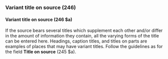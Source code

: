 ### Variant title on source (246)

#### Variant title on source (246 $a)
If the source bears several titles which supplement each other and/or differ in the amount of information they contain, all the varying forms of the title can be entered here. Headings, caption titles, and titles on parts are examples of places that may have variant titles. Follow the guidelines as for the field **Title on source** (245 $a).
